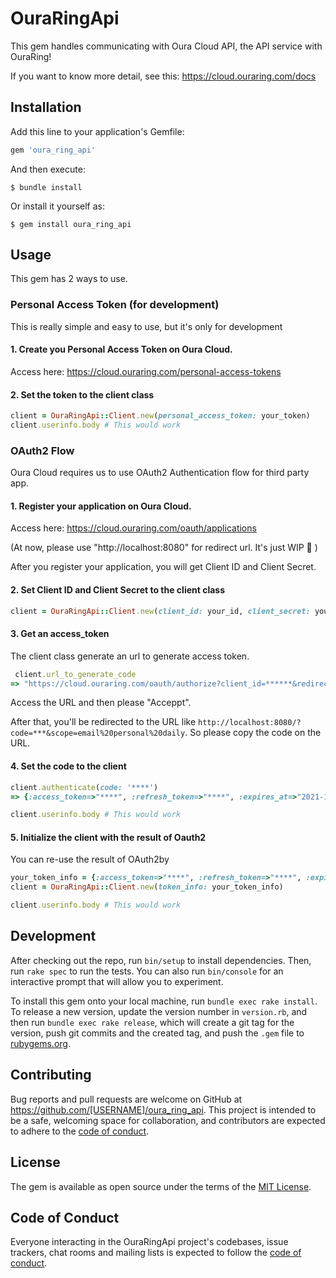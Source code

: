 # OuraRingApi

This gem handles communicating with Oura Cloud API, the API service with OuraRing!

If you want to know more detail, see this: https://cloud.ouraring.com/docs

## Installation

Add this line to your application's Gemfile:

```ruby
gem 'oura_ring_api'
```

And then execute:

    $ bundle install

Or install it yourself as:

    $ gem install oura_ring_api

## Usage

This gem has 2 ways to use.

### Personal Access Token (for development)

This is really simple and easy to use, but it's only for development

#### 1. Create you Personal Access Token on Oura Cloud.

Access here: https://cloud.ouraring.com/personal-access-tokens

#### 2. Set the token to the client class

```rb
client = OuraRingApi::Client.new(personal_access_token: your_token)
client.userinfo.body # This would work
```

### OAuth2 Flow

Oura Cloud requires us to use OAuth2 Authentication flow for third party app.

#### 1. Register your application on Oura Cloud.

Access here: https://cloud.ouraring.com/oauth/applications

(At now, please use "http://localhost:8080" for redirect url. It's just WIP :bow: )

After you register your application, you will get Client ID and Client Secret.

#### 2. Set Client ID and Client Secret to the client class

```rb
client = OuraRingApi::Client.new(client_id: your_id, client_secret: your_secret)
```

#### 3. Get an access_token

The client class generate an url to generate access token.

```rb
 client.url_to_generate_code
=> "https://cloud.ouraring.com/oauth/authorize?client_id=******&redirect_uri=http://localhost:8080&response_type=code"
```

Access the URL and then please "Acceppt". 

After that, you'll be redirected to the URL like `http://localhost:8080/?code=***&scope=email%20personal%20daily`. So please copy the code on the URL.

#### 4. Set the code to the client

```rb
client.authenticate(code: '****')
=> {:access_token=>"****", :refresh_token=>"****", :expires_at=>"2021-10-30 17:05:18"}

client.userinfo.body # This would work
```

#### 5. Initialize the client with the result of Oauth2

You can re-use the result of OAuth2by 

```rb
your_token_info = {:access_token=>"****", :refresh_token=>"****", :expires_at=>"2021-10-30 17:05:18"}
client = OuraRingApi::Client.new(token_info: your_token_info)

client.userinfo.body # This would work
```

## Development

After checking out the repo, run `bin/setup` to install dependencies. Then, run `rake spec` to run the tests. You can also run `bin/console` for an interactive prompt that will allow you to experiment.

To install this gem onto your local machine, run `bundle exec rake install`. To release a new version, update the version number in `version.rb`, and then run `bundle exec rake release`, which will create a git tag for the version, push git commits and the created tag, and push the `.gem` file to [rubygems.org](https://rubygems.org).

## Contributing

Bug reports and pull requests are welcome on GitHub at https://github.com/[USERNAME]/oura_ring_api. This project is intended to be a safe, welcoming space for collaboration, and contributors are expected to adhere to the [code of conduct](https://github.com/[USERNAME]/oura_ring_api/blob/master/CODE_OF_CONDUCT.md).

## License

The gem is available as open source under the terms of the [MIT License](https://opensource.org/licenses/MIT).

## Code of Conduct

Everyone interacting in the OuraRingApi project's codebases, issue trackers, chat rooms and mailing lists is expected to follow the [code of conduct](https://github.com/[USERNAME]/oura_ring_api/blob/master/CODE_OF_CONDUCT.md).
